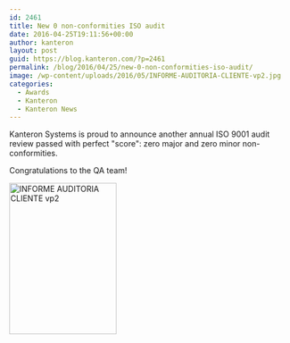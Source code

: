 ```yaml
---
id: 2461
title: New 0 non-conformities ISO audit
date: 2016-04-25T19:11:56+00:00
author: kanteron
layout: post
guid: https://blog.kanteron.com/?p=2461
permalink: /blog/2016/04/25/new-0-non-conformities-iso-audit/
image: /wp-content/uploads/2016/05/INFORME-AUDITORIA-CLIENTE-vp2.jpg
categories:
  - Awards
  - Kanteron
  - Kanteron News
---
```

Kanteron Systems is proud to announce another annual ISO 9001 audit review passed with perfect "score": zero major and zero minor non-conformities.

Congratulations to the QA team!

<img class="wp-image-2462 aligncenter" src="https://blog.kanteron.com/wp-content/uploads/2016/05/INFORME-AUDITORIA-CLIENTE-vp2.jpg" alt="INFORME AUDITORIA CLIENTE vp2" width="192" height="271" srcset="https://blog.kanteron.com/wp-content/uploads/2016/05/INFORME-AUDITORIA-CLIENTE-vp2.jpg 1240w, https://blog.kanteron.com/wp-content/uploads/2016/05/INFORME-AUDITORIA-CLIENTE-vp2-212x300.jpg 212w, https://blog.kanteron.com/wp-content/uploads/2016/05/INFORME-AUDITORIA-CLIENTE-vp2-768x1086.jpg 768w, https://blog.kanteron.com/wp-content/uploads/2016/05/INFORME-AUDITORIA-CLIENTE-vp2-724x1024.jpg 724w, https://blog.kanteron.com/wp-content/uploads/2016/05/INFORME-AUDITORIA-CLIENTE-vp2-480x679.jpg 480w, https://blog.kanteron.com/wp-content/uploads/2016/05/INFORME-AUDITORIA-CLIENTE-vp2-830x1174.jpg 830w, https://blog.kanteron.com/wp-content/uploads/2016/05/INFORME-AUDITORIA-CLIENTE-vp2-230x325.jpg 230w, https://blog.kanteron.com/wp-content/uploads/2016/05/INFORME-AUDITORIA-CLIENTE-vp2-350x495.jpg 350w" sizes="(max-width: 192px) 100vw, 192px" />